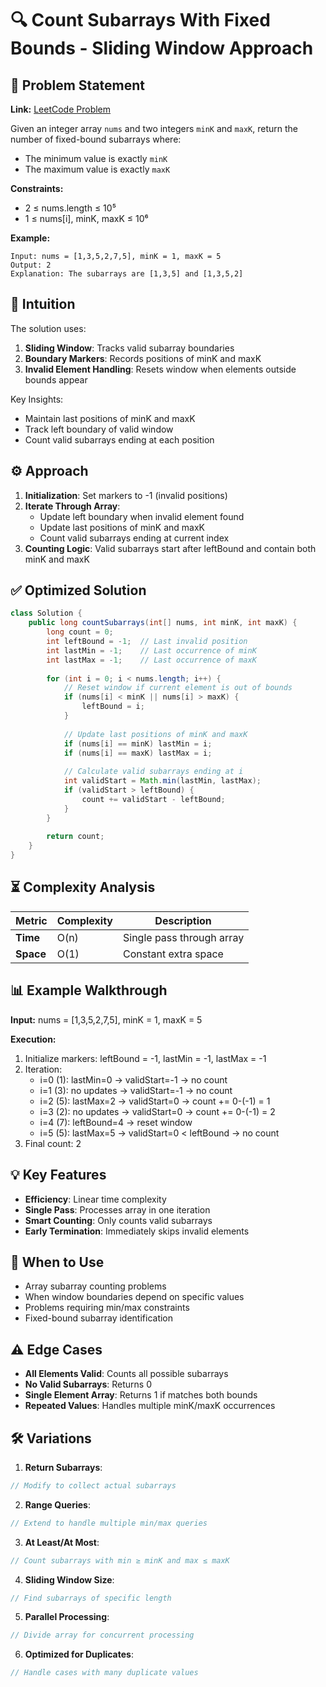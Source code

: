 # 🔍 Count Subarrays With Fixed Bounds - Sliding Window Approach

## 📜 Problem Statement
**Link:** [LeetCode Problem](https://leetcode.com/problems/count-subarrays-with-fixed-bounds/description/?envType=daily-question&envId=2025-04-26)

Given an integer array `nums` and two integers `minK` and `maxK`, return the number of fixed-bound subarrays where:
- The minimum value is exactly `minK`
- The maximum value is exactly `maxK`

**Constraints:**
- 2 ≤ nums.length ≤ 10⁵
- 1 ≤ nums[i], minK, maxK ≤ 10⁶

**Example:**
```text
Input: nums = [1,3,5,2,7,5], minK = 1, maxK = 5
Output: 2
Explanation: The subarrays are [1,3,5] and [1,3,5,2]
```

## 🧠 Intuition
The solution uses:
1. **Sliding Window**: Tracks valid subarray boundaries
2. **Boundary Markers**: Records positions of minK and maxK
3. **Invalid Element Handling**: Resets window when elements outside bounds appear

Key Insights:
- Maintain last positions of minK and maxK
- Track left boundary of valid window
- Count valid subarrays ending at each position

## ⚙️ Approach
1. **Initialization**: Set markers to -1 (invalid positions)
2. **Iterate Through Array**:
   - Update left boundary when invalid element found
   - Update last positions of minK and maxK
   - Count valid subarrays ending at current index
3. **Counting Logic**: Valid subarrays start after leftBound and contain both minK and maxK

## ✅ Optimized Solution
```java
class Solution {
    public long countSubarrays(int[] nums, int minK, int maxK) {
        long count = 0;
        int leftBound = -1;  // Last invalid position
        int lastMin = -1;    // Last occurrence of minK
        int lastMax = -1;    // Last occurrence of maxK
        
        for (int i = 0; i < nums.length; i++) {
            // Reset window if current element is out of bounds
            if (nums[i] < minK || nums[i] > maxK) {
                leftBound = i;
            }
            
            // Update last positions of minK and maxK
            if (nums[i] == minK) lastMin = i;
            if (nums[i] == maxK) lastMax = i;
            
            // Calculate valid subarrays ending at i
            int validStart = Math.min(lastMin, lastMax);
            if (validStart > leftBound) {
                count += validStart - leftBound;
            }
        }
        
        return count;
    }
}
```

## ⏳ Complexity Analysis
| Metric          | Complexity | Description |
|-----------------|------------|-------------|
| **Time**        | O(n)       | Single pass through array |
| **Space**       | O(1)       | Constant extra space |

## 📊 Example Walkthrough
**Input:** nums = [1,3,5,2,7,5], minK = 1, maxK = 5

**Execution:**
1. Initialize markers: leftBound = -1, lastMin = -1, lastMax = -1
2. Iteration:
   - i=0 (1): lastMin=0 → validStart=-1 → no count
   - i=1 (3): no updates → validStart=-1 → no count
   - i=2 (5): lastMax=2 → validStart=0 → count += 0-(-1) = 1
   - i=3 (2): no updates → validStart=0 → count += 0-(-1) = 2
   - i=4 (7): leftBound=4 → reset window
   - i=5 (5): lastMax=5 → validStart=0 < leftBound → no count
3. Final count: 2

## 💡 Key Features
- **Efficiency**: Linear time complexity
- **Single Pass**: Processes array in one iteration
- **Smart Counting**: Only counts valid subarrays
- **Early Termination**: Immediately skips invalid elements

## 🚀 When to Use
- Array subarray counting problems
- When window boundaries depend on specific values
- Problems requiring min/max constraints
- Fixed-bound subarray identification

## ⚠️ Edge Cases
- **All Elements Valid**: Counts all possible subarrays
- **No Valid Subarrays**: Returns 0
- **Single Element Array**: Returns 1 if matches both bounds
- **Repeated Values**: Handles multiple minK/maxK occurrences

## 🛠 Variations
1. **Return Subarrays**:
```java
// Modify to collect actual subarrays
```

2. **Range Queries**:
```java
// Extend to handle multiple min/max queries
```

3. **At Least/At Most**:
```java
// Count subarrays with min ≥ minK and max ≤ maxK
```

4. **Sliding Window Size**:
```java
// Find subarrays of specific length
```

5. **Parallel Processing**:
```java
// Divide array for concurrent processing
```

6. **Optimized for Duplicates**:
```java
// Handle cases with many duplicate values
```